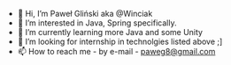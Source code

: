 - 👋 Hi, I’m  Paweł Gliński aka @Winciak
- 👀 I’m interested in Java, Spring specifically. 
- 🌱 I’m currently learning more Java and some Unity
- 💞️ I’m looking for internship in technolgies listed above ;]
- 📫 How to reach me - by e-mail - paweg8@gmail.com



